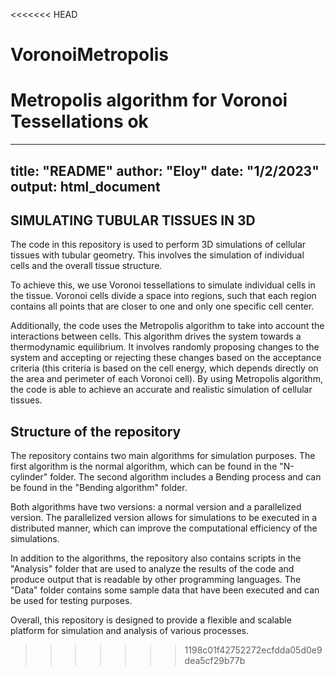 <<<<<<< HEAD
# VoronoiMetropolis
 Metropolis algorithm for Voronoi Tessellations
ok
=======
---
title: "README"
author: "Eloy"
date: "1/2/2023"
output: html_document
---

## SIMULATING TUBULAR TISSUES IN 3D

The code in this repository is used to perform 3D simulations of cellular tissues with tubular geometry. This involves the simulation of individual cells and the overall tissue structure.

To achieve this, we use Voronoi tessellations to simulate individual cells in the tissue. Voronoi cells divide a space into regions, such that each region contains all points that are closer to one and only one specific cell center.

Additionally, the code uses the Metropolis algorithm to take into account the interactions between cells. This algorithm drives the system towards a thermodynamic equilibrium. It involves randomly proposing changes to the system and accepting or rejecting these changes based on the acceptance criteria (this criteria is based on the cell energy, which depends directly on the area and perimeter of each Voronoi cell). By using Metropolis algorithm, the code is able to achieve an accurate and realistic simulation of cellular tissues.

## Structure of the repository

The repository contains two main algorithms for simulation purposes. The first algorithm is the normal algorithm, which can be found in the "N-cylinder" folder. The second algorithm includes a Bending process and can be found in the "Bending algorithm" folder.

Both algorithms have two versions: a normal version and a parallelized version. The parallelized version allows for simulations to be executed in a distributed manner, which can improve the computational efficiency of the simulations.

In addition to the algorithms, the repository also contains scripts in the "Analysis" folder that are used to analyze the results of the code and produce output that is readable by other programming languages. The "Data" folder contains some sample data that have been executed and can be used for testing purposes.

Overall, this repository is designed to provide a flexible and scalable platform for simulation and analysis of various processes.
>>>>>>> 1198c01f42752272ecfdda05d0e9dea5cf29b77b
